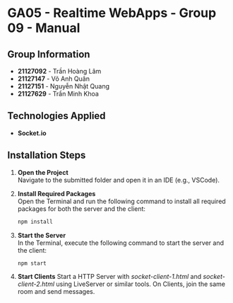 # GA05 - Realtime WebApps - Group 09 - Manual

## Group Information
- **21127092** - Trần Hoàng Lâm
- **21127147** - Võ Anh Quân
- **21127151** - Nguyễn Nhật Quang
- **21127629** - Trần Minh Khoa

## Technologies Applied
- **Socket.io**

## Installation Steps

1. **Open the Project**  
   Navigate to the submitted folder and open it in an IDE (e.g., VSCode).

2. **Install Required Packages**  
   Open the Terminal and run the following command to install all required packages for both the server and the client:
   ```bash
   npm install
   ```

3. **Start the Server**  
   In the Terminal, execute the following command to start the server and the client:
   ```
   npm start
   ```

4. **Start Clients** 
  Start a HTTP Server with *socket-client-1.html* and *socket-client-2.html* using LiveServer or similar tools.
  On Clients, join the same room and send messages.